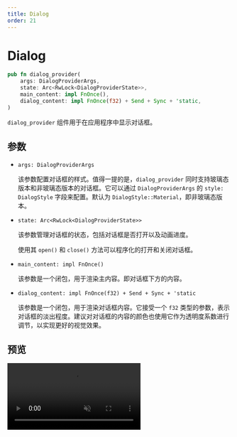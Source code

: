 ```yaml
---
title: Dialog
order: 21
---
```


# Dialog

```rust
pub fn dialog_provider(
    args: DialogProviderArgs,
    state: Arc<RwLock<DialogProviderState>>,
    main_content: impl FnOnce(),
    dialog_content: impl FnOnce(f32) + Send + Sync + 'static,
)
```

`dialog_provider` 组件用于在应用程序中显示对话框。

## 参数

- `args: DialogProviderArgs`

  该参数配置对话框的样式。值得一提的是，`dialog_provider` 同时支持玻璃态版本和非玻璃态版本的对话框。它可以通过 `DialogProviderArgs` 的 `style: DialogStyle` 字段来配置。默认为 `DialogStyle::Material`，即非玻璃态版本。

- `state: Arc<RwLock<DialogProviderState>>`

  该参数管理对话框的状态，包括对话框是否打开以及动画进度。

  使用其 `open()` 和 `close()` 方法可以程序化的打开和关闭对话框。

- `main_content: impl FnOnce()`

  该参数是一个闭包，用于渲染主内容。即对话框下方的内容。

- `dialog_content: impl FnOnce(f32) + Send + Sync + 'static`

  该参数是一个闭包，用于渲染对话框内容。它接受一个 `f32` 类型的参数，表示对话框的淡出程度。建议对对话框的内容的颜色也使用它作为透明度系数进行调节，以实现更好的视觉效果。

## 预览

<video autoplay loop muted>

<source src="/dialog_example.mp4" type="video/mp4">
Your browser does not support the video tag
</video>

